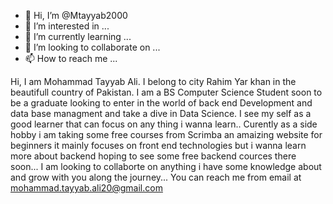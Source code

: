 - 👋 Hi, I’m @Mtayyab2000
- 👀 I’m interested in ...
- 🌱 I’m currently learning ...
- 💞️ I’m looking to collaborate on ...
- 📫 How to reach me ...

Hi, I am  Mohammad Tayyab Ali. I belong to city Rahim Yar khan in the beautifull country of Pakistan.
I am a BS Computer Science Student soon to be a graduate looking to enter in the world of back end Development and data base managment and take a dive in Data Science.
I see my self as a good learner that can focus on any thing i wanna learn..
Curently as a side hobby i am taking some free courses from Scrimba an amaizing website for beginners it mainly focuses on front end technologies but i wanna learn more about backend
hoping to see some free backend cources there soon...
I am looking to collaborte on anything i have some knowledge about and grow with you along the journey...
You can reach me from email at <a href='mailto:mohammad.tayyab.ali20@gmail.com'>mohammad.tayyab.ali20@gmail.com<a> 
